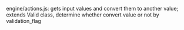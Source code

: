 engine/actions.js:
  gets input values and convert them to another value;
  extends Valid class, determine whether convert value or not by validation_flag

  
